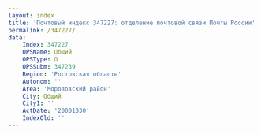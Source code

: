 ```yaml
---
layout: index
title: 'Почтовый индекс 347227: отделение почтовой связи Почты России'
permalink: /347227/
data:
    Index: 347227
    OPSName: Общий
    OPSType: О
    OPSSubm: 347239
    Region: 'Ростовская область'
    Autonom: ''
    Area: 'Морозовский район'
    City: Общий
    City1: ''
    ActDate: '20001030'
    IndexOld: ''
---
```

